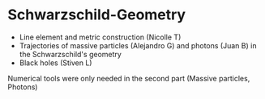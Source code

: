 # Schwarzschild-Geometry

- Line element and metric construction (Nicolle T)
- Trajectories of massive particles (Alejandro G) and photons (Juan B) in the Schwarzschild's geometry
- Black holes (Stiven L)

Numerical tools were only needed in the second part (Massive particles, Photons)
